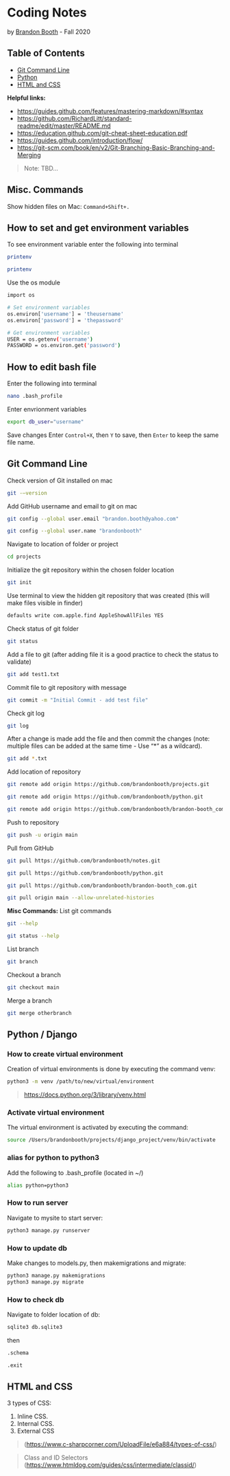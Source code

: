 # Coding Notes
by [Brandon Booth](https://brandon-booth.com/index.php) - Fall 2020


## Table of Contents
- [Git Command Line](#git-command-line)
- [Python](#Python)
- [HTML and CSS](#HTML-and-CSS)

**Helpful links:**
- https://guides.github.com/features/mastering-markdown/#syntax
- https://github.com/RichardLitt/standard-readme/edit/master/README.md
- https://education.github.com/git-cheat-sheet-education.pdf
- https://guides.github.com/introduction/flow/
- https://git-scm.com/book/en/v2/Git-Branching-Basic-Branching-and-Merging

> Note: TBD...

## Misc. Commands
Show hidden files on Mac: ```Command+Shift+.```

## How to set and get environment variables
To see environment variable enter the following into terminal 
```sh
printenv
```
```sh
printenv
```

Use the os module
```sh
import os

# Set environment variables
os.environ['username'] = 'theusername'
os.environ['password'] = 'thepassword'

# Get environment variables
USER = os.getenv('username')
PASSWORD = os.environ.get('password')
```

## How to edit bash file
Enter the following into terminal 
```sh
nano .bash_profile
```

Enter envrionment variables
```sh
export db_user="username"
```

Save changes
Enter ```Control+X```, then ```Y``` to save, then ```Enter``` to keep the same file name.


## Git Command Line

Check version of Git installed on mac
```sh
git -–version
```

Add GitHub username and email to git on mac
```sh
git config --global user.email "brandon.booth@yahoo.com"
```
```sh
git config --global user.name "brandonbooth"
```

Navigate to location of folder or project
```sh
cd projects
```

Initialize the git repository within the chosen folder location
```sh
git init
```

Use terminal to view the hidden git repository that was created (this will make files visible in finder)
```sh
defaults write com.apple.find AppleShowAllFiles YES
```

Check status of git folder
```sh
git status
```

Add a file to git (after adding file it is a good practice to check the status to validate)
```sh
git add test1.txt
```

Commit file to git repository with message
```sh
git commit -m "Initial Commit - add test file"
```

Check git log
```sh
git log
```

After a change is made add the file and then commit the changes (note: multiple files can be added at the same time - Use “*” as a wildcard).
```sh
git add *.txt
```

Add location of repository
```sh
git remote add origin https://github.com/brandonbooth/projects.git
```
```sh
git remote add origin https://github.com/brandonbooth/python.git
```
```sh
git remote add origin https://github.com/brandonbooth/brandon-booth_com.git
```

Push to repository
```sh
git push -u origin main
```

Pull from GitHub
```sh
git pull https://github.com/brandonbooth/notes.git
```
```sh
git pull https://github.com/brandonbooth/python.git
```
```sh
git pull https://github.com/brandonbooth/brandon-booth_com.git
```

```sh
git pull origin main --allow-unrelated-histories
```

**Misc Commands:**
List git commands
```sh
git --help
```
```sh
git status --help
```

List branch
```sh
git branch
```

Checkout a branch
```sh
git checkout main
```

Merge a branch
```sh
git merge otherbranch
```

## Python / Django

### How to create virtual environment
Creation of virtual environments is done by executing the command venv:
```sh
python3 -m venv /path/to/new/virtual/environment
```
> https://docs.python.org/3/library/venv.html
 
### Activate virtual environment
The virtual environment is activated by executing the command:
```sh
source /Users/brandonbooth/projects/django_project/venv/bin/activate
```

### alias for python to python3
Add the following to .bash_profile (located in ~/)
```sh
alias python=python3
```

### How to run server
Navigate to mysite to start server:
```sh
python3 manage.py runserver
```

### How to update db
Make changes to models.py, then makemigrations and migrate:
```sh
python3 manage.py makemigrations
python3 manage.py migrate
```

### How to check db
Navigate to folder location of db:
```sh
sqlite3 db.sqlite3
```
then
```sh
.schema
```

```sh
.exit
```


## HTML and CSS
3 types of CSS:
1.	 Inline CSS.
2.	 Internal CSS.
3.	 External CSS
> (https://www.c-sharpcorner.com/UploadFile/e6a884/types-of-css/)

> Class and ID Selectors (https://www.htmldog.com/guides/css/intermediate/classid/)
